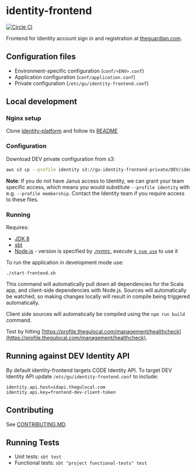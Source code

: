 # identity-frontend

[![Circle CI](https://circleci.com/gh/guardian/identity-frontend/tree/master.svg?style=shield)](https://circleci.com/gh/guardian/identity-frontend/tree/master)

Frontend for Identity account sign in and registration at [theguardian.com](http://theguardian.com).

## Configuration files

- Environment-specific configuration (`conf/<ENV>.conf`)
- Application configuration (`conf/application.conf`)
- Private configuration (`/etc/gu/identity-frontend.conf`)

## Local development

### Nginx setup

Clone [identity-platform](https://github.com/guardian/identity-platform) and follow its [README](https://github.com/guardian/identity-platform/blob/master/README.md#setup-nginx-for-local-development)

### Configuration

Download DEV private configuration from s3:

```bash
aws s3 cp --profile identity s3://gu-identity-frontend-private/DEV/identity-frontend.conf /etc/gu
```

**Note**: If you do not have Janus access to Identity, we can grant your team specific access, which means you would substitute `--profile identity` with e.g. `--profile membership`. Contact the Identity team if you require access to these files.


### Running

Requires:

 - [JDK 8](http://openjdk.java.net)
 - [sbt](http://www.scala-sbt.org)
 - [Node.js](https://nodejs.org) - version is specified by [.nvmrc](.nvmrc), execute [`$ nvm use`](https://github.com/creationix/nvm#nvmrc) to use it

To run the application in development mode use:

    ./start-frontend.sh

This command will automatically pull down all dependencies for the Scala app,
and client-side dependencies with Node.js. Sources will automatically be watched,
so making changes locally will result in compile being triggered automatically.

Client side sources will automatically be compiled using the `npm run build` command.

Test by hitting [https://profile.thegulocal.com/management/healthcheck](https://profile.thegulocal.com/management/healthcheck). 

## Running against DEV Identity API

By default identity-frontend targets CODE Identity API. To target DEV Identity API update `/etc/gu/identity-frontend.conf` to include:

```hocon
identity.api.host=idapi.thegulocal.com
identity.api.key=frontend-dev-client-token
```
## Contributing

See [CONTRIBUTING.MD](https://github.com/guardian/identity-frontend/blob/master/CONTRIBUTING.md).

## Running Tests

* Unit tests: `sbt test`
* Functional tests: `sbt "project functional-tests" test`
    

